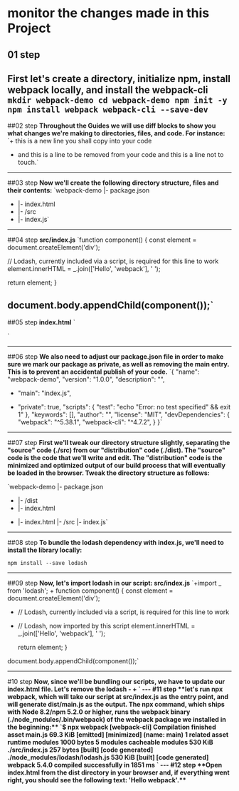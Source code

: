 # monitor the changes made in this Project
## 01 step
**First let's create a directory, initialize npm, install webpack locally, and install the webpack-cli**
`mkdir webpack-demo
cd webpack-demo
npm init -y
npm install webpack webpack-cli --save-dev`
---
##02 step
**Throughout the Guides we will use diff blocks to show you what changes we're making to directories, files, and code. For instance:**
`+ this is a new line you shall copy into your code
- and this is a line to be removed from your code
  and this is a line not to touch.`
---
##03 step
**Now we'll create the following directory structure, files and their contents:**
`webpack-demo
|- package.json
+ |- index.html
+ |- /src
+   |- index.js`
---
##04 step
**src/index.js**
`function component() {
  const element = document.createElement('div');

  // Lodash, currently included via a script, is required for this line to work
  element.innerHTML = _.join(['Hello', 'webpack'], ' ');

  return element;
}

document.body.appendChild(component());`
---
##05 step
**index.html**
`<!DOCTYPE html>
<html>
  <head>
    <meta charset="utf-8" />
    <title>Getting Started</title>
    <script src="https://unpkg.com/lodash@4.17.20"></script>
  </head>
  <body>
    <script src="./src/index.js"></script>
  </body>
</html>`

---
##06 step
**We also need to adjust our package.json file in order to make sure we mark our package as private, as well as removing the main entry. This is to prevent an accidental publish of your code.**
`{
   "name": "webpack-demo",
   "version": "1.0.0",
   "description": "",
-  "main": "index.js",
+  "private": true,
   "scripts": {
     "test": "echo \"Error: no test specified\" && exit 1"
   },
   "keywords": [],
   "author": "",
   "license": "MIT",
   "devDependencies": {
     "webpack": "^5.38.1",
     "webpack-cli": "^4.7.2",
   }
 }`
---
##07 step
**First we'll tweak our directory structure slightly, separating the "source" code (./src) from our "distribution" code (./dist). The "source" code is the code that we'll write and edit. The "distribution" code is the minimized and optimized output of our build process that will eventually be loaded in the browser. Tweak the directory structure as follows:**

`webpack-demo
|- package.json
+ |- /dist
+   |- index.html
- |- index.html
|- /src
  |- index.js`
---
##08 step
**To bundle the lodash dependency with index.js, we'll need to install the library locally:**

`npm install --save lodash`

---
##09 step
**Now, let's import lodash in our script: src/index.js**
`+import _ from 'lodash';
+
 function component() {
   const element = document.createElement('div');

-  // Lodash, currently included via a script, is required for this line to work
+  // Lodash, now imported by this script
   element.innerHTML = _.join(['Hello', 'webpack'], ' ');

   return element;
 }

 document.body.appendChild(component());`

---
#10 step
**Now, since we'll be bundling our scripts, we have to update our index.html file. Let's remove the lodash <script>, as we now import it, and modify the other <script> tag to load the bundle, instead of the raw ./src file: dist/index.html**
` <!DOCTYPE html>
 <html>
   <head>
     <meta charset="utf-8" />
     <title>Getting Started</title>
-    <script src="https://unpkg.com/lodash@4.17.20"></script>
   </head>
   <body>
-    <script src="./src/index.js"></script>
+    <script src="main.js"></script>
   </body>
 </html>`
---
#11 step
**let's run npx webpack, which will take our script at src/index.js as the entry point, and will generate dist/main.js as the output. The npx command, which ships with Node 8.2/npm 5.2.0 or higher, runs the webpack binary (./node_modules/.bin/webpack) of the webpack package we installed in the beginning:**
`$ npx webpack
[webpack-cli] Compilation finished
asset main.js 69.3 KiB [emitted] [minimized] (name: main) 1 related asset
runtime modules 1000 bytes 5 modules
cacheable modules 530 KiB
  ./src/index.js 257 bytes [built] [code generated]
  ./node_modules/lodash/lodash.js 530 KiB [built] [code generated]
webpack 5.4.0 compiled successfully in 1851 ms
`
---
#12 step
**Open index.html from the dist directory in your browser and, if everything went right, you should see the following text: 'Hello webpack'.**
